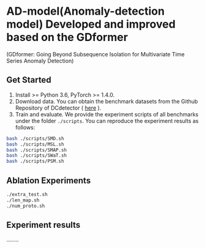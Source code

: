 # AD-model(Anomaly-detection model) Developed and improved based on the GDformer

(GDformer: Going Beyond Subsequence Isolation for Multivariate Time Series Anomaly Detection)


## Get Started

1. Install >= Python 3.6, PyTorch >= 1.4.0.
2. Download data. You can obtain the benchmark datasets from the Github Repository of DCdetector ( [here](https://drive.google.com/drive/folders/1RaIJQ8esoWuhyphhmMaH-VCDh-WIluRR) ).
3. Train and evaluate. We provide the experiment scripts of all benchmarks under the folder `./scripts`. You can reproduce the experiment results as follows:
```bash
bash ./scripts/SMD.sh
bash ./scripts/MSL.sh
bash ./scripts/SMAP.sh
bash ./scripts/SWaT.sh
bash ./scripts/PSM.sh
```

## Ablation Experiments

```bash
./extra_test.sh
./len_map.sh
./num_proto.sh
```

## Experiment results




........
